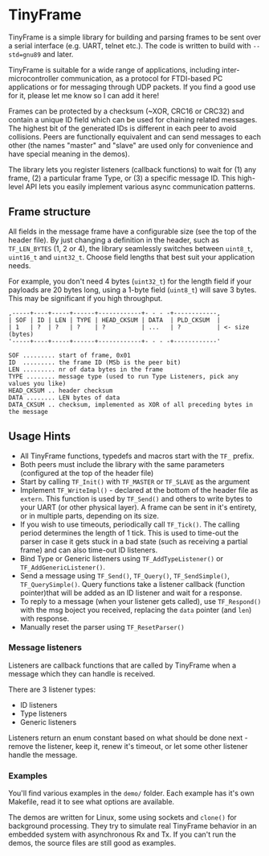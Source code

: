 # TinyFrame

TinyFrame is a simple library for building and parsing frames to be sent 
over a serial interface (e.g. UART, telnet etc.). The code is written 
to build with `--std=gnu89` and later.

TinyFrame is suitable for a wide range of applications, including inter-microcontroller 
communication, as a protocol for FTDI-based PC applications or for messaging through
UDP packets. If you find a good use for it, please let me know so I can add it here!

Frames can be protected by a checksum (~XOR, CRC16 or CRC32) and contain 
a unique ID field which can be used for chaining related messages. The highest bit 
of the generated IDs is different in each peer to avoid collisions.
Peers are functionally equivalent and can send messages to each other 
(the names "master" and "slave" are used only for convenience and have special meaning 
in the demos).

The library lets you register listeners (callback functions) to wait for (1) any frame, (2)
a particular frame Type, or (3) a specific message ID. This  high-level API lets you 
easily implement various async communication patterns.

## Frame structure

All fields in the message frame have a configurable size (see the top of the header file).
By just changing a definition in the header, such as `TF_LEN_BYTES` (1, 2 or 4), the library
seamlessly switches between `uint8_t`, `uint16_t` and `uint32_t`. Choose field lengths that
best suit your application needs. 

For example, you don't need 4 bytes (`uint32_t`) for the 
length field if your payloads are 20 bytes long, using a 1-byte field (`uint8_t`) will save
3 bytes. This may be significant if you high throughput.

```
,-----+----+-----+------+------------+- - - -+------------,                
| SOF | ID | LEN | TYPE | HEAD_CKSUM | DATA  | PLD_CKSUM  |                
| 1   | ?  | ?   | ?    | ?          | ...   | ?          | <- size (bytes)
'-----+----+-----+------+------------+- - - -+------------'                

SOF ......... start of frame, 0x01
ID  ......... the frame ID (MSb is the peer bit)
LEN ......... nr of data bytes in the frame
TYPE ........ message type (used to run Type Listeners, pick any values you like)
HEAD_CKSUM .. header checksum
DATA ........ LEN bytes of data
DATA_CKSUM .. checksum, implemented as XOR of all preceding bytes in the message
```

## Usage Hints

- All TinyFrame functions, typedefs and macros start with the `TF_` prefix.
- Both peers must include the library with the same parameters (configured at the top of the header file)
- Start by calling `TF_Init()` with `TF_MASTER` or `TF_SLAVE` as the argument
- Implement `TF_WriteImpl()` - declared at the bottom of the header file as `extern`.
  This function is used by `TF_Send()` and others to write bytes to your UART (or other physical layer).
  A frame can be sent in it's entirety, or in multiple parts, depending on its size.
- If you wish to use timeouts, periodically call `TF_Tick()`. The calling period determines 
  the length of 1 tick. This is used to time-out the parser in case it gets stuck 
  in a bad state (such as receiving a partial frame) and can also time-out ID listeners.
- Bind Type or Generic listeners using `TF_AddTypeListener()` or `TF_AddGenericListener()`.
- Send a message using `TF_Send()`, `TF_Query()`, `TF_SendSimple()`, `TF_QuerySimple()`.
  Query functions take a listener callback (function pointer)that will be added as 
  an ID listener and wait for a response.
- To reply to a message (when your listener gets called), use `TF_Respond()`
  with the msg boject you received, replacing the `data` pointer (and `len`) with response.
- Manually reset the parser using `TF_ResetParser()`

### Message listeners

Listeners are callback functions that are called by TinyFrame when a message which 
they can handle is received.

There are 3 listener types:
 
- ID listeners
- Type listeners
- Generic listeners

Listeners return an enum constant based on what should be done next - remove the listener, 
keep it, renew it's timeout, or let some other listener handle the message.

### Examples

You'll find various examples in the `demo/` folder. Each example has it's own Makefile,
read it to see what options are available.

The demos are written for Linux, some using sockets and `clone()` for background processing.
They try to simulate real TinyFrame behavior in an embedded system with asynchronous 
Rx and Tx. If you can't run the demos, the source files are still good as examples.
